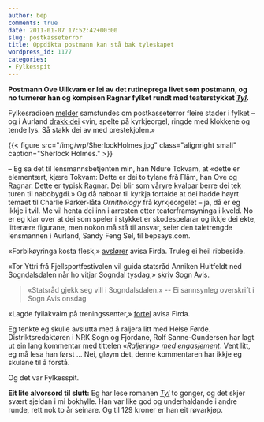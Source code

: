 ```yaml
---
author: bep
comments: true
date: 2011-01-07 17:52:42+00:00
slug: postkasseterror
title: Oppdikta postmann kan stå bak tyleskapet
wordpress_id: 1177
categories:
- Fylkesspit
---
```


**Postmann Ove Ullkvam er lei av det rutineprega livet som postmann, og no turnerer han og kompisen Ragnar fylket rundt med teaterstykket _[Tyl](http://m.nrk.no/m/article.jsp?art_id=17420616)_.**

Fylkesradioen [melder](http://nrk.no/nyheter/distrikt/nrk_sogn_og_fjordane/1.7453101) samstundes om postkasseterror fleire stader i fylket – og i Aurland [drakk dei](http://nrk.no/nyheter/distrikt/nrk_sogn_og_fjordane/1.7451632) «vin, spelte på kyrkjeorgel, ringde med klokkene og tende lys. Så stakk dei av med prestekjolen.»

<!--more-->

{{< figure src="/img/wp/SherlockHolmes.jpg" class="alignright small" caption="Sherlock Holmes." >}}

– Eg sa det til lensmannsbetjenten min, han Ndure Tokvam, at «dette er elementært, kjære Tokvam: Dette er dei to tylane frå Flåm, han Ove og Ragnar. Dette er typisk Ragnar. Dei blir som våryre kvalpar berre dei tek turen til nabobygdi.» Og då naboar til kyrkja fortalde at dei hadde høyrt temaet til Charlie Parker-låta _Ornithology_ frå kyrkjeorgelet – ja, då er eg ikkje i tvil. Me vil henta dei inn i arresten etter teaterframsyninga i kveld. No er eg klar over at dei som speler i stykket er skodespelarar og ikkje dei ekte, litterære figurane, men nokon må stå til ansvar, seier den taletrengde lensmannen i Aurland, Sandy Feng Sel, til bepsays.com.

«Forbikøyringa kosta flesk,» [avslører](http://www.firda.no/nyhende/article5437193.ece) avisa Firda. Truleg ei heil ribbeside.

«Tor Yttri frå Fjellsportfestivalen vil guida statsråd Anniken Huitfeldt ned Sogndalsdalen når ho vitjar Sogndal tysdag,» [skriv](http://www.sognavis.no/lokal_sport/article5436952.ece) Sogn Avis.


<blockquote>«Statsråd gjekk seg vill i Sogndalsdalen.»
-- Ei sannsynleg overskrift i Sogn Avis onsdag</blockquote>


«Lagde fyllakvalm på treningssenter,» [fortel](http://www.firda.no/nyhende/article5437497.ece) avisa Firda.

Eg tenkte eg skulle avslutta med å raljera litt med Helse Førde. Distriktsredaktøren i NRK Sogn og Fjordane, Rolf Sanne-Gundersen har lagt ut ein lang kommentar med tittelen [_«Raljering» med engasjement_](http://nrk.no/nyheter/distrikt/nrk_sogn_og_fjordane/1.7453924). Vent litt, eg må lesa han først … Nei, gløym det, denne kommentaren har ikkje eg skulane til å forstå.

Og det var Fylkesspit.

**Eit lite alvorsord til slutt:** Eg har lese romanen [_Tyl_](http://www.bokkilden.no/SamboWeb/produkt.do?produktId=1761132) to gonger, og det skjer svært sjeldan i mi bokhylle. Han var like god og underhaldande i andre runde, rett nok to år seinare. Og til 129 kroner er han eit røvarkjøp.

